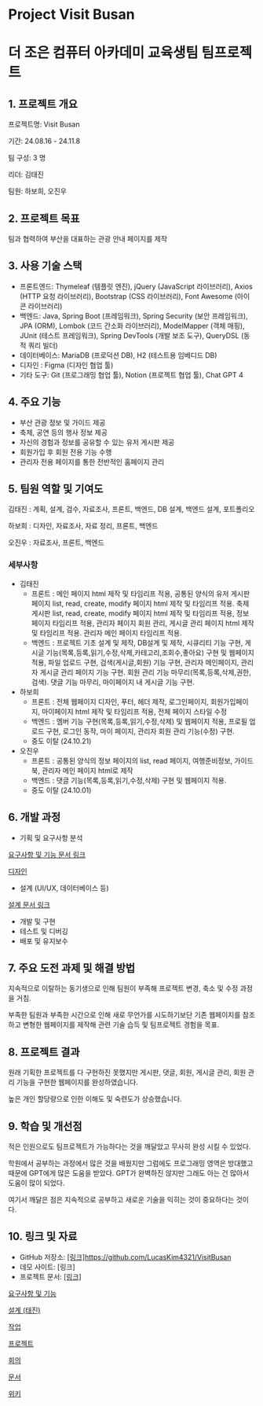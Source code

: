 # <strong>Project Visit Busan</strong>

# 더 조은 컴퓨터 아카데미 교육생팀 팀프로젝트

## 1. 프로젝트 개요

프로젝트명: Visit Busan

기간: 24.08.16 - 24.11.8

팀 구성: 3 명

리더: 김태진

팀원: 하보희, 오진우

## 2. 프로젝트 목표

팀과 협력하여 부산을 대표하는 관광 안내 페이지를 제작

## 3. 사용 기술 스택

- 프론트엔드: Thymeleaf (템플릿 엔진),  jQuery (JavaScript 라이브러리), Axios (HTTP 요청 라이브러리), Bootstrap (CSS 라이브러리), Font Awesome (아이콘 라이브러리)
- 백엔드: Java, Spring Boot (프레임워크), Spring Security (보안 프레임워크), JPA (ORM), Lombok (코드 간소화 라이브러리), ModelMapper (객체 매핑), JUnit (테스트 프레임워크), Spring DevTools (개발 보조 도구), QueryDSL (동적 쿼리 빌더)
- 데이터베이스: MariaDB (프로덕션 DB), H2 (테스트용 임베디드 DB)
- 디자인 : Figma (디자인 협업 툴)
- 기타 도구: Git (프로그래밍 협업 툴), Notion (프로젝트 협업 툴), Chat GPT 4

## 4. 주요 기능

- 부산 관광 정보 및 가이드 제공
- 축제, 공연 등의 행사 정보 제공
- 자신의 경험과 정보를 공유할 수 있는 유저 게시판 제공
- 회원가입 후 회원 전용 기능 수행
- 관리자 전용 페이지를 통한 전반적인 홈페이지 관리

## 5. 팀원 역할 및 기여도

김태진 : 계획, 설계, 검수, 자료조사, 프론트, 백엔드, DB 설계, 백엔드 설계, 포트폴리오

하보희 : 디자인, 자료조사, 자료 정리, 프론트, 백엔드

오진우 : 자료조사, 프론트, 백엔드

### **세부사항**

- 김태진
    - 프론트 : 메인 페이지 html 제작 및 타임리프 적용, 공통된 양식의 유저 게시판 페이지 list, read, create, modify 페이지 html 제작 및 타임리프 적용. 축제 게시판 list, read, create, modify 페이지 html 제작 및 타임리프 적용, 정보 페이지 타임리프 적용, 관리자 페이지 회원 관리, 게시글 관리 페이지 html 제작 및 타임리프 적용. 관리자 메인 페이지 타임리프 적용.
    - 백엔드 : 프로젝트 기초 설계 및 제작, DB설계 및 제작, 시큐리티 기능 구현, 게시글 기능(목록,등록,읽기,수정,삭제,카테고리,조회수,좋아요) 구현 및 웹페이지 적용, 파일 업로드 구현, 검색(게시글,회원) 기능 구현, 관리자 메인페이지, 관리자 게시글 관리 페이지 기능 구현. 회원 관리 기능 마무리(목록,등록,삭제,권한,검색). 댓글 기능 마무리, 마이페이지 내 게시글 기능 구현.
- 하보희
    - 프론트 : 전체 웹페이지 디자인, 푸터, 헤더 제작, 로그인페이지, 회원가입페이지, 마이페이지 html 제작 및 타임리프 적용, 전체 페이지 스타일 수정
    - 백엔드 : 멤버 기능 구현(목록,등록,읽기,수정,삭제) 및 웹페이지 적용, 프로필 업로드 구현, 로그인 동작, 마이 페이지, 관리자 회원 관리 기능(수정) 구현.
    - 중도 이탈 (24.10.21)
- 오진우
    - 프론트 : 공통된 양식의 정보 페이지의 list, read 페이지, 여행준비정보, 가이드북, 관리자 메인 페이지 html로 제작
    - 백엔드 : 댓글 기능(목록,등록,읽기,수정,삭제) 구현 및 웹페이지 적용.
    - 중도 이탈 (24.10.01)

## 6. 개발 과정

- 기획 및 요구사항 분석

[요구사항 및 기능 문서 링크](https://www.notion.so/13803b0502dd80188402c0d9513cbf0e?pvs=21)

[디자인](https://www.figma.com/design/UioI8NGOuQfBAd9iljqs9p/team-project?node-id=8-2&t=16vA4XHqqFlc3HS9-1)

- 설계 (UI/UX, 데이터베이스 등)

[설계 문서 링크](https://www.notion.so/13803b0502dd806baefbd519569668d4?pvs=21)

- 개발 및 구현
- 테스트 및 디버깅
- 배포 및 유지보수

## 7. 주요 도전 과제 및 해결 방법

지속적으로 이탈하는 동기생으로 인해 팀원이 부족해 프로젝트 변경, 축소 및 수정 과정을 거침.

부족한 팀원과 부족한 시간으로 인해 새로 무언가를 시도하기보단 기존 웹페이지를 참조하고 변형한 웹페이지를 제작해 관련 기술 습득 및 팀프로젝트 경험을 목표.

## 8. 프로젝트 결과

원래 기획한 프로젝트를 다 구현하진 못했지만 게시판, 댓글, 회원, 게시글 관리, 회원 관리 기능을 구현한 웹페이지를 완성하였습니다.

높은 개인 할당량으로 인한 이해도 및 숙련도가 상승했습니다.

## 9. 학습 및 개선점

적은 인원으로도 팀프로젝트가 가능하다는 것을 깨달았고 무사히 완성 시킬 수 있었다.

학원에서 공부하는 과정에서 많은 것을 배웠지만 그럼에도 프로그래밍 영역은 방대했고 때문에 GPT에게 많은 도움을 받았다. GPT가 완벽하진 않지만 그래도 아는 건 많아서 도움이 많이 되었다.

여기서 깨달은 점은 지속적으로 공부하고 새로운 기술을 익히는 것이 중요하다는 것이다.

## 10. 링크 및 자료

- GitHub 저장소: [[링크]](https://github.com/LucasKim4321/VisitBusan)https://github.com/LucasKim4321/VisitBusan
- 데모 사이트: [링크]
- 프로젝트 문서: [[링크]](https://www.notion.so/13803b0502dd81e2bb49eb803f6123b5?pvs=21)

[요구사항 및 기능](https://www.notion.so/13803b0502dd80188402c0d9513cbf0e?pvs=21)

[설계 (태진)](https://www.notion.so/13803b0502dd806baefbd519569668d4?pvs=21)

[작업](https://www.notion.so/13803b0502dd81099b14d13468dff000?pvs=21)

[프로젝트](https://www.notion.so/13803b0502dd811fa12ddd3b223f55c7?pvs=21)

[회의](https://www.notion.so/13803b0502dd81edbe1ce57b6e43d2d6?pvs=21)

[문서](https://www.notion.so/13803b0502dd81e2bb49eb803f6123b5?pvs=21)

[위키](https://www.notion.so/13803b0502dd81618cc8eed6d939b632?pvs=21)
